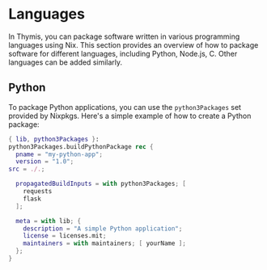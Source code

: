 # Languages

In Thymis, you can package software written in various programming languages using Nix. This section provides an overview of how to package software for different languages, including Python, Node.js, C. Other languages can be added similarly.

## Python

To package Python applications, you can use the `python3Packages` set provided by Nixpkgs. Here's a simple example of how to create a Python package:

```nix
{ lib, python3Packages }:
python3Packages.buildPythonPackage rec {
  pname = "my-python-app";
  version = "1.0";
src = ./.;

  propagatedBuildInputs = with python3Packages; [
    requests
    flask
  ];

  meta = with lib; {
    description = "A simple Python application";
    license = licenses.mit;
    maintainers = with maintainers; [ yourName ];
  };
}
```
